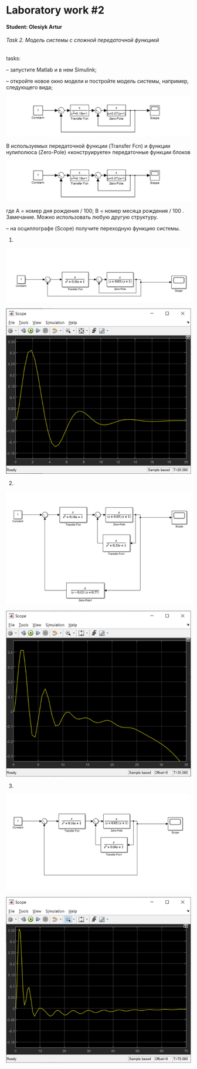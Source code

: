 # Laboratory work #2

#### Student: Olesiyk Artur

###### Task 2. Модель системы с сложной передаточной функцией 

tasks:

– запустите Matlab и в нем Simulink;

– откройте новое окно модели и постройте модель системы, например,
следующего вида;

<p align="center">
    <img src="images/image1.png" >
</p>

В используемых передаточной функции (Transfer Fcn) и функции нулиполюса (Zero-Pole) «конструируете» передаточные функции блоков

<p align="center">
    <img src="images/image1.png" >
</p>

где А = номер дня рождения / 100; В = номер месяца рождения / 100 .
Замечание. Можно использовать любую другую структуру.

– на осциллографе (Scope) получите переходную функцию системы. 

1)

<p align="center">
    <img src="images/model1.png" >
</p>

<p align="center">
    <img src="images/scope1.png" >
</p>

2)

<p align="center">
    <img src="images/model2.png" >
</p>

<p align="center">
    <img src="images/scope2.png" >
</p>

3)

<p align="center">
    <img src="images/model3.png" >
</p>

<p align="center">
    <img src="images/scope3.png" >
</p>
